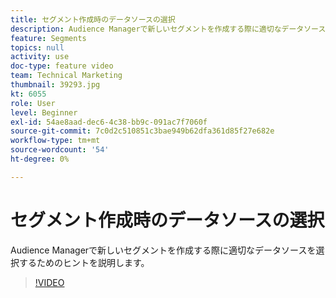 ```yaml
---
title: セグメント作成時のデータソースの選択
description: Audience Managerで新しいセグメントを作成する際に適切なデータソースを選択するためのヒントを説明します。
feature: Segments
topics: null
activity: use
doc-type: feature video
team: Technical Marketing
thumbnail: 39293.jpg
kt: 6055
role: User
level: Beginner
exl-id: 54ae8aad-dec6-4c38-bb9c-091ac7f7060f
source-git-commit: 7c0d2c510851c3bae949b62dfa361d85f27e682e
workflow-type: tm+mt
source-wordcount: '54'
ht-degree: 0%

---
```


# セグメント作成時のデータソースの選択

Audience Managerで新しいセグメントを作成する際に適切なデータソースを選択するためのヒントを説明します。

>[!VIDEO](https://video.tv.adobe.com/v/39293/?quality=12&learn=on)
